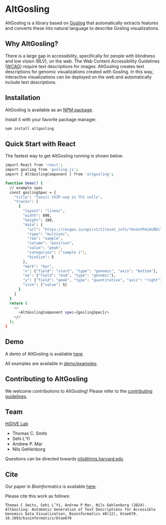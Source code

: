 # AltGosling

AltGosling is a library based on [Gosling](https://github.com/gosling-lang/gosling.js) that automatically extracts features and converts these into natural language to describe Gosling visualizations.


## Why AltGosling? 
There is a large gap in accessibility, specifically for people with blindness and low vision (BLV), on the web. The Web Content Accessibility Guidelines ([WCAG](https://www.w3.org/WAI/standards-guidelines/wcag/)) require text descriptions for images. AltGosling creates text descriptions for genomic visualizations created with Gosling. In this way, interactive visualizations can be deployed on the web and automatically include text descriptions.


## Installation
AltGosling is available as an [NPM package](https://www.npmjs.com/package/altgosling).

Install it with your favorite package manager.

```bash
npm install altgosling
```

## Quick Start with React
The fastest way to get AltGosling running is shown below.

```bash
import React from 'react';
import gosling from 'gosling.js';
import { AltGoslingComponent } from 'altgosling';

function Demo() {
  // example spec
  const goslingSpec = {
    "title": "Tonsil ChIP-seq in Th1 cells",
    "tracks": [
      {
        "layout": "linear",
        "width": 800,
        "height": 180,
        "data": {
          "url": "https://resgen.io/api/v1/tileset_info/?d=UvVPeLHuRDiYA3qwFlm7xQ",
          "type": "multivec",
          "row": "sample",
          "column": "position",
          "value": "peak",
          "categories": ["sample 1"],
          "binSize": 5
        },
        "mark": "bar",
        "x": {"field": "start", "type": "genomic", "axis": "bottom"},
        "xe": {"field": "end", "type": "genomic"},
        "y": {"field": "peak", "type": "quantitative", "axis": "right"},
        "size": {"value": 5}
      }
    ]
  }
  return (
    <>
      <AltGoslingComponent spec={goslingSpec}/>
    </>
  );
}
```


## Demo
A demo of AltGosling is available [here](https://gosling-lang.github.io/altgosling/). 

All examples are available in [demo/examples](https://github.com/gosling-lang/altgosling/tree/master/demo/examples).


## Contributing to AltGosling
We welcome contributions to AltGosling! Please refer to the [contributing guidelines](CONTRIBUTING.md).


## Team
[HiDIVE Lab](https://hidivelab.org)
- Thomas C. Smits
- Sehi L'Yi
- Andrew P. Mar
- Nils Gehlenborg

Questions can be directed towards <nils@hms.harvard.edu>


## Cite
Our paper in _Bioinformatics_ is available [here](https://doi.org/10.1093/bioinformatics/btae670).

Please cite this work as follows:

```
Thomas C Smits, Sehi L’Yi, Andrew P Mar, Nils Gehlenborg (2024). AltGosling: Automatic Generation of Text Descriptions for Accessible Genomics Data Visualization, Bioinformatics 40(12), btae670. 10.1093/bioinformatics/btae670
